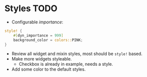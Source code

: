 # Styles TODO

* Configurable *importance*:
```rust
style! {
    #[dyn_importance = 999]
    background_color = colors::PINK;
}
```

* Review all widget and mixin styles, most should be `style!` based.
* Make more widgets styleable.
    - Checkbox is already in example, needs a style.
* Add some color to the default styles.